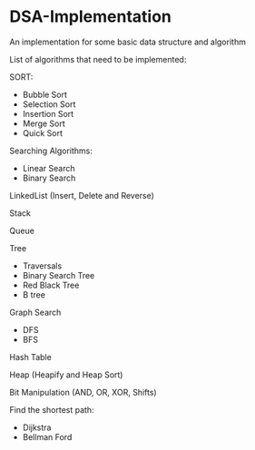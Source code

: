 # DSA-Implementation
An implementation for some basic data structure and algorithm

List of algorithms that need to be implemented:

SORT: 
- Bubble Sort
- Selection Sort
- Insertion Sort
- Merge Sort
- Quick Sort

Searching Algorithms:
- Linear Search
- Binary Search

LinkedList (Insert, Delete and Reverse)

Stack

Queue

Tree
- Traversals
- Binary Search Tree
- Red Black Tree
- B tree

Graph Search
- DFS
- BFS

Hash Table

Heap (Heapify and Heap Sort)

Bit Manipulation (AND, OR, XOR, Shifts)

Find the shortest path:
- Dijkstra
- Bellman Ford